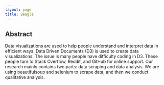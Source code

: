 ```yaml
---
layout: page
title: Beagle
---
```


## Abstract
Data visualizations are used to help people understand and interpret data in efficient ways. Data Driven Documents (D3) is used to create data visualizations. The issue is many people have difficulty coding in D3. These people turn to Stack Overflow, Reddit, and GitHub for online support. Our research mainly contains two parts: data scraping and data analysis. We are using beautifulsoup and selenium to scrape data, and then we conduct qualitative analysis. 

